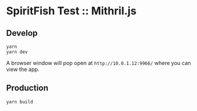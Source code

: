 # SpiritFish Test :: Mithril.js

## Develop
```
yarn
yarn dev
```

A browser window will pop open at `http://10.0.1.12:9966/` where you can view the app.

## Production
```
yarn build
```